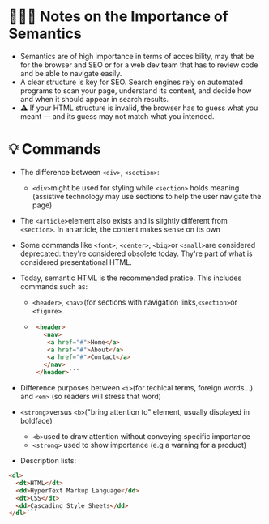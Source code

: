 # 🧑🏼‍💻 Notes on the Importance of Semantics

* Semantics are of high importance in terms of accesibility, may that be for the browser and SEO or for a web dev team that has to review code and be able to navigate easily.
* A clear structure is key for SEO. Search engines rely on automated programs to scan your page, understand its content, and decide how and when it should appear in search results.
* ⚠️ If your HTML structure is invalid, the browser has to guess what you meant — and its guess may not match what you intended.
 

# 💡 Commands

* The difference between `<div>`, `<section>`:
     * `<div>`might be used for styling while `<section>` holds meaning (assistive technology may use sections to help the user navigate the page)
* The `<article>`element also exists and is slightly different from `<section>`. In an article, the content makes sense on its own

* Some commands like `<font>`, `<center>`, `<big>`or `<small>`are considered deprecated: they're considered obsolete today.
  Thy're part of what is considered presentational HTML.

* Today, semantic HTML is the recommended pratice. This includes commands such as:
     * `<header>`, `<nav>`(for sections with navigation links,`<section>`or `<figure>`.
     * ``` html
        <header>
          <nav>
           <a href="#">Home</a>
           <a href="#">About</a>
           <a href="#">Contact</a>
          </nav>
        </header>```
  
* Difference purposes between `<i>`(for techical terms, foreign words...) and `<em>` (so readers will stress that word)
* `<strong>`versus `<b>`("bring attention to" element, usually displayed in boldface)
   * `<b>`used to draw attention without conveying specific importance
   * `<strong>` used to show importance (e.g a warning for a product)

* Description lists:
``` html
<dl>
  <dt>HTML</dt>
  <dd>HyperText Markup Language</dd>
  <dt>CSS</dt>
  <dd>Cascading Style Sheets</dd>
</dl>```


